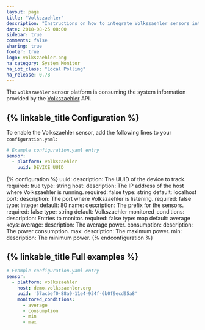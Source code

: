 ```yaml
---
layout: page
title: "Volkszaehler"
description: "Instructions on how to integrate Volkszaehler sensors into Home Assistant."
date: 2018-08-25 08:00
sidebar: true
comments: false
sharing: true
footer: true
logo: volkszaehler.png
ha_category: System Monitor
ha_iot_class: "Local Polling"
ha_release: 0.78
---
```


The `volkszaehler` sensor platform is consuming the system information provided by the [Volkszaehler](https://wiki.volkszaehler.org/) API.

## {% linkable_title Configuration %}

To enable the Volkszaehler sensor, add the following lines to your `configuration.yaml`:

```yaml
# Example configuration.yaml entry
sensor:
  - platform: volkszaehler
    uuid: DEVICE_UUID
```

{% configuration %}
uuid:
  description: The UUID of the device to track.
  required: true
  type: string
host:
  description: The IP address of the host where Volkszaehler is running.
  required: false
  type: string
  default: localhost
port:
  description: The port where Volkszaehler is listening.
  required: false
  type: integer
  default: 80
name:
  description: The prefix for the sensors.
  required: false
  type: string
  default: Volkszaehler
monitored_conditions:
  description: Entries to monitor.
  required: false
  type: map
  default: average
  keys:
    average:
      description: The average power.
    consumption:
      description: The power consumption.
    max:
      description: The maximum power.
    min:
      description: The minimum power.
{% endconfiguration %}

## {% linkable_title Full examples %}

```yaml
# Example configuration.yaml entry
sensor:
  - platform: volkszaehler
    host: demo.volkszaehler.org
    uuid: '57acbef0-88a9-11e4-934f-6b0f9ecd95a8'
    monitored_conditions:
      - average
      - consumption
      - min
      - max
```

